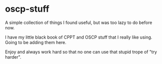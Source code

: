 # oscp-stuff

A simple collection of things I found useful, but was too lazy to do before now. 


I have my little black book of CPPT and OSCP stuff that I really like using.  Going to be adding them here.


Enjoy and always work hard so that no one can use that stupid trope of "try harder".  

